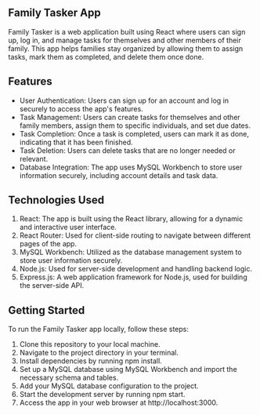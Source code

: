 ## Family Tasker App
Family Tasker is a web application built using React where users can sign up, log in, and manage tasks for themselves and other members of their family. 
This app helps families stay organized by allowing them to assign tasks, mark them as completed, and delete them once done.

## Features
* User Authentication: Users can sign up for an account and log in securely to access the app's features.
* Task Management: Users can create tasks for themselves and other family members, assign them to specific individuals, and set due dates.
* Task Completion: Once a task is completed, users can mark it as done, indicating that it has been finished.
* Task Deletion: Users can delete tasks that are no longer needed or relevant.
* Database Integration: The app uses MySQL Workbench to store user information securely, including account details and task data.

## Technologies Used
1. React: The app is built using the React library, allowing for a dynamic and interactive user interface.
2. React Router: Used for client-side routing to navigate between different pages of the app.
3. MySQL Workbench: Utilized as the database management system to store user information securely.
4. Node.js: Used for server-side development and handling backend logic.
5. Express.js: A web application framework for Node.js, used for building the server-side API.

## Getting Started
To run the Family Tasker app locally, follow these steps:

1. Clone this repository to your local machine.
2. Navigate to the project directory in your terminal.
3. Install dependencies by running npm install.
4. Set up a MySQL database using MySQL Workbench and import the necessary schema and tables.
5. Add your MySQL database configuration to the project.
6. Start the development server by running npm start.
7. Access the app in your web browser at http://localhost:3000.
